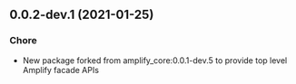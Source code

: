 ## 0.0.2-dev.1 (2021-01-25)

### Chore

- New package forked from amplify_core:0.0.1-dev.5 to provide top level Amplify facade APIs
